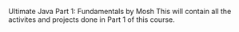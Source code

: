Ultimate Java Part 1: Fundamentals by Mosh
This will contain all the activites and projects done in Part 1 of this course.